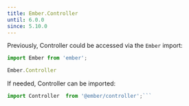 ```yaml
---
title: Ember.Controller
until: 6.0.0
since: 5.10.0
---
```



Previously, Controller could be accessed via the `Ember` import:
```js
import Ember from 'ember';

Ember.Controller

```

 If needed, Controller can be imported:
```js
import Controller  from '@ember/controller';```
